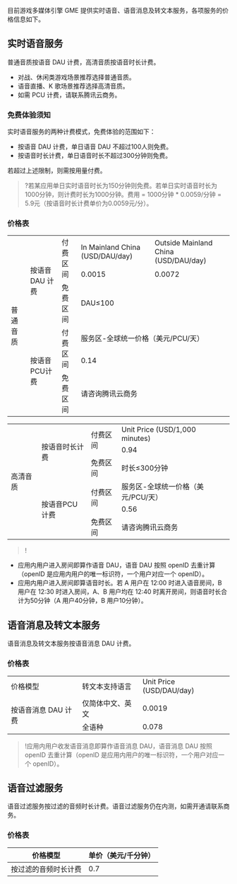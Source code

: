 目前游戏多媒体引擎 GME 提供实时语音、语音消息及转文本服务，各项服务的价格信息如下。


## 实时语音服务
普通音质按语音 DAU 计费，高清音质按语音时长计费。

- 对战、休闲类游戏场景推荐选择普通音质。
- 语音直播、K 歌场景推荐选择高清音质。
- 如需 PCU 计费，请联系腾讯云商务。

### 免费体验须知
实时语音服务的两种计费模式，免费体验的范围如下：
- 按语音 DAU 计费，单日语音 DAU 不超过100人则免费。
- 按语音时长计费，单日语音时长不超过300分钟则免费。

若超过上述限制，则需按用量付费。

>?若某应用单日实时语音时长为150分钟则免费。若单日实时语音时长为1000分钟，则计费时长为1000分钟。费用 = 1000分钟 \* 0.0059/分钟 = 5.9元（按语音时长计费单价为0.0059元/分）。


### 价格表
<table>
   <tr>
      <td rowspan="6">普通音质</td>
      <td rowspan="3">按语音 DAU 计费</td>
      <td rowspan="2">付费区间</td>
      <td>In Mainland China (USD/DAU/day)</td>
      <td>Outside Mainland China (USD/DAU/day)</td>
   </tr>
   <tr>
      <td>0.0015</td>
      <td>0.0072</td>
   </tr>
   <tr>
      <td >免费区间</td>
      <td colspan="4">DAU≤100</td>
   </tr>
   <tr>
      <td rowspan="3">按语音PCU计费</td>
      <td rowspan="2">付费区间</td>
      <td colspan="4">服务区-全球统一价格（美元/PCU/天）</td>
   </tr>
   <tr>
      <td colspan="4">0.14</td>
   </tr>
   <tr>
      <td rowspan="1">免费区间</td>
      <td colspan="4">请咨询腾讯云商务</td>
   </tr>
</table>



<table>
   <tr>
      <td rowspan="6">高清音质</td>
      <td rowspan="3">按语音时长计费</td>
      <td rowspan="2">付费区间</td>
      <td colspan="4">Unit Price (USD/1,000 minutes)</td>
   </tr>
   <td colspan="2">0.94</td>
   <tr>
      <td>免费区间</td>
      <td >时长≤300分钟</td>
   </tr>
   <tr>
      <td rowspan="3">按语音PCU计费</td>
      <td rowspan="2">付费区间</td>
      <td colspan="2">服务区-全球统一价格（美元/PCU/天）</td>
   </tr>
   <tr>
      <td colspan="2">0.56</td>
   </tr>
    <tr>
      <td rowspan="">免费区间</td>
      <td colspan="2">请咨询腾讯云商务</td>
   </tr>
</table>



>!
- 应用内用户进入房间即算作语音 DAU，语音 DAU 按照 openID 去重计算（openID 是应用内用户的唯一标识符，一个用户对应一个 openID）。
- 应用内用户进入房间即算语音时长。若 A 用户在 12:00 时进入语音房间，B 用户在 12:30 时进入房间，A、B 用户均在 12:40 时离开房间，则语音时长合计为50分钟（A 用户40分钟，B 用户10分钟）。

## 语音消息及转文本服务
语音消息及转文本服务按语音消息 DAU 计费。

### 价格表

<table>
   <tr>
      <td>价格模型</td>
      <td>转文本支持语言</td>
      <td>Unit Price (USD/DAU/day)</td>
   </tr>
   <tr>
      <td  rowspan="2">按语音消息 DAU 计费</td>
      <td >仅简体中文、英文</td>
      <td>0.0019 </td>
   </tr>
   <tr>
      <td >全语种</td>
      <td>0.078 </td>
   </tr>
   </tr>
</table>



>!应用内用户收发语音消息即算作语音消息 DAU，语音消息 DAU 按照 openID 去重计算（openID 是应用内用户的唯一标识符，一个用户对应一个 openID）。

## 语音过滤服务

语音过滤服务按过滤的音频时长计费。语音过滤服务仍在内测，如需开通请联系商务。

### 价格表

| 价格模型             | 单价（美元/千分钟） |
| -------------------- | ------------------- |
| 按过滤的音频时长计费 | 0.7                 |